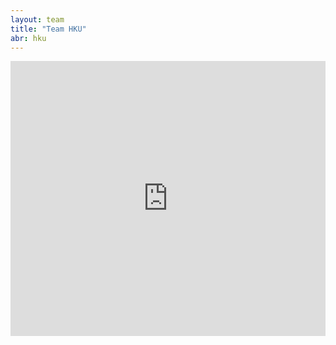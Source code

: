 ```yaml
---
layout: team
title: "Team HKU"
abr: hku
---
```


<iframe src="http://www.tudou.com/programs/view/html5embed.action?type=2&code=gIOATxZWlLA&lcode=mpNUhSRktcI&resourceId=0_06_05_99" allowtransparency="true" allowfullscreen="true" allowfullscreenInteractive="true" scrolling="no" border="0" frameborder="0" height="440" width="100%"></iframe>